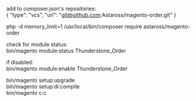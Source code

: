 add to composer.json's repositories:<br>
{
"type": "vcs",
"url": "git@github.com:Astaross/magento-order.git"
}<br>

php -d memory_limit=1 /usr/local/bin/composer require astaross/magento-order

check for module status:<br>
bin/magento module:status Thunderstone_Order

if disabled:<br>
bin/magento module:enable Thunderstone_Order

bin/magento setup:upgrade<br>
bin/magento setup:di:compile<br>
bin/magento c:c